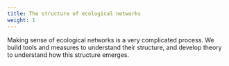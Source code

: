```yaml
---
title: The structure of ecological networks
weight: 1
---
```


Making sense of ecological networks is a very complicated process. We build tools and measures to understand their structure, and develop theory to understand how this structure emerges.

<!--more-->

